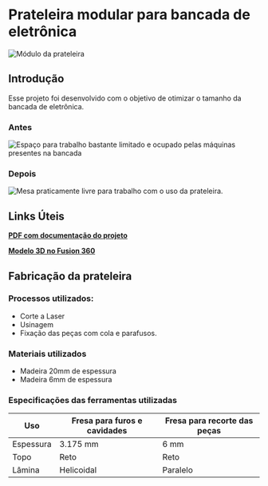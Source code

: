 # Prateleira modular para bancada de eletrônica

![Módulo da prateleira](https://github.com/YamanduGermano/modulo_bancada_eletronica/blob/34873fff08eba58ea729324315f9bc17b0a8899d/Images/Prateleira%20para%20Bancada%20de%20Eletr%C3%B4nica%20v24.png?raw=true)

## Introdução
Esse projeto foi desenvolvido com o objetivo de otimizar o tamanho da bancada de eletrônica.

### Antes
![Espaço para trabalho bastante limitado e ocupado pelas máquinas presentes na bancada](https://github.com/YamanduGermano/modulo_bancada_eletronica/blob/34873fff08eba58ea729324315f9bc17b0a8899d/Images/Bancada%20de%20eletr%C3%B4nica%20antiga.jpg?raw=true)

### Depois
![Mesa praticamente livre para trabalho com o uso da prateleira.](https://github.com/YamanduGermano/modulo_bancada_eletronica/blob/34873fff08eba58ea729324315f9bc17b0a8899d/Images/Bancada%20de%20eletr%C3%B4nica%20nova.jpg?raw=true)

## Links Úteis

[**PDF com documentação do projeto**](https://alinsperedu-my.sharepoint.com/:w:/g/personal/yamandugc_al_insper_edu_br/ERMVyZceC79BkHWDsr8w7hMBFBmBOI23I_SJ2JdpzncyOg?e=CCvDIP)

[**Modelo 3D no Fusion 360**](https://a360.co/3NThGfm)

## Fabricação da prateleira

### Processos utilizados:
* Corte a Laser
* Usinagem
* Fixação das peças com cola e parafusos.

### Materiais utilizados
* Madeira 20mm de espessura
* Madeira 6mm de espessura

### Especificações das ferramentas utilizadas
| Uso | Fresa para furos e cavidades | Fresa para recorte das peças |
| ---- | ---- | ---- |
| Espessura | 3.175 mm | 6 mm |
| Topo | Reto | Reto |
| Lâmina | Helicoidal | Paralelo |